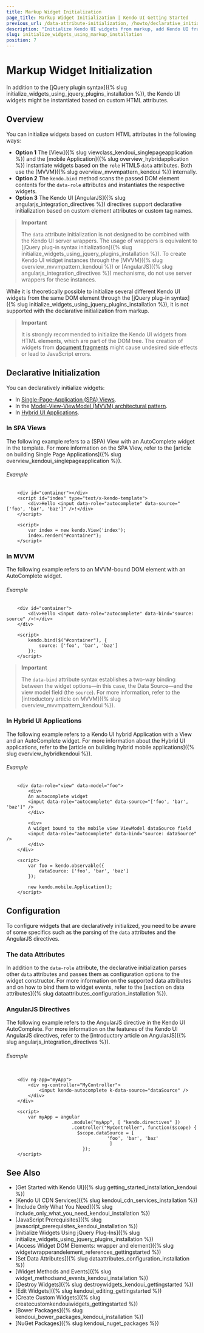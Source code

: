 ```yaml
---
title: Markup Widget Initialization
page_title: Markup Widget Initialization | Kendo UI Getting Started
previous_url: /data-attribute-initialization, /howto/declarative_initialization, /basics/markup, /intro/markup
description: "Initialize Kendo UI widgets from markup, add Kendo UI frameworks to your application, and use AngularJS or MVVM to configure Kendo UI."
slug: initialize_widgets_using_markup_installation
position: 7
---
```


# Markup Widget Initialization

In addition to the [jQuery plugin syntax]({% slug initialize_widgets_using_jquery_plugins_installation %}), the Kendo UI widgets might be instantiated based on custom HTML attributes.

## Overview

You can initialize widgets based on custom HTML attributes in the following ways:

* **Option 1** The [View]({% slug viewclass_kendoui_singlepageapplication %}) and the [mobile Application]({% slug overview_hybridapplication %}) instantiate widgets based on the `role` HTML5 `data` attributes. Both use the [MVVM]({% slug overview_mvvmpattern_kendoui %}) internally.  
* **Option 2** The `kendo.bind` method scans the passed DOM element contents for the `data-role` attributes and instantiates the respective widgets.  
* **Option 3** The Kendo UI [AngularJS]({% slug angularjs_integration_directives %}) directives support declarative initialization based on custom element attributes or custom tag names.

> **Important**
>
> The `data` attribute initialization is not designed to be combined with the Kendo UI server wrappers. The usage of wrappers is equivalent to [jQuery plug-in syntax initialization]({% slug initialize_widgets_using_jquery_plugins_installation %}). To create Kendo UI widget instances through the [MVVM]({% slug overview_mvvmpattern_kendoui %}) or [AngularJS]({% slug angularjs_integration_directives %}) mechanisms, do not use server wrappers for these instances.

While it is theoretically possible to initialize several different Kendo UI widgets from the same DOM element through the [jQuery plug-in syntax]({% slug initialize_widgets_using_jquery_plugins_installation %}), it is not supported with the declarative initialization from markup.

> **Important**
>
> It is strongly recommended to initialize the Kendo UI widgets from HTML elements, which are part of the DOM tree. The creation of widgets from [document fragments](https://developer.mozilla.org/en-US/docs/Web/API/DocumentFragment) might cause undesired side effects or lead to JavaScript errors.

## Declarative Initialization

You can declaratively initialize widgets:
* In [Single-Page-Application (SPA) Views](#in-spa-views).
* In the [Model-View-ViewModel (MVVM) architectural pattern](#in-mvvm).
* In [Hybrid UI Applications](#in-hybrid-ui-applications).

### In SPA Views

The following example refers to a (SPA) View with an AutoComplete widget in the template. For more information on the SPA View, refer to the [article on building Single Page Applications]({% slug overview_kendoui_singlepageapplication %}).

###### Example

```
    <div id="container"></div>
    <script id="index" type="text/x-kendo-template">
        <div>Hello <input data-role="autocomplete" data-source="['foo', 'bar', 'baz']" />!</div>
    </script>

    <script>
        var index = new kendo.View('index');
        index.render("#container");
    </script>
```

### In MVVM

The following example refers to an MVVM-bound DOM element with an AutoComplete widget.

###### Example

```
    <div id="container">
        <div>Hello <input data-role="autocomplete" data-bind="source: source" />!</div>
    </div>

    <script>
        kendo.bind($("#container"), {
            source: ['foo', 'bar', 'baz']
        });
    </script>
```

> **Important**
>
> The `data-bind` attribute syntax establishes a two-way binding between the widget options&mdash;in this case, the Data Source&mdash;and the view model field (the `source`). For more information, refer to the [introductory article on MVVM]({% slug overview_mvvmpattern_kendoui %}).

### In Hybrid UI Applications

The following example refers to a Kendo UI hybrid Application with a View and an AutoComplete widget. For more information about the Hybrid UI applications, refer to the [article on building hybrid mobile applications]({% slug overview_hybridkendoui %}).

###### Example

```
    <div data-role="view" data-model="foo">
        <div>
        An autocomplete widget
        <input data-role="autocomplete" data-source="['foo', 'bar', 'baz']" />
        </div>

        <div>
        A widget bound to the mobile view ViewModel dataSource field
        <input data-role="autocomplete" data-bind="source: dataSource" />
        </div>
    </div>

    <script>
        var foo = kendo.observable({
            dataSource: ['foo', 'bar', 'baz']
        });

        new kendo.mobile.Application();
    </script>
```

## Configuration

To configure widgets that are declaratively initialized, you need to be aware of some specifics such as the parsing of the `data` attributes and the AngularJS directives.  

### The data Attributes

In addition to the `data-role` attribute, the declarative initialization parses other `data` attributes and passes them as configuration options to the widget constructor. For more information on the supported data attributes and on how to bind them to widget events, refer to the [section on data attributes]({% slug dataattributes_configuration_installation %}).

### AngularJS Directives

The following example refers to the AngularJS directive in the Kendo UI AutoComplete. For more information on the features of the Kendo UI AngularJS directives, refer to the [introductory article on AngularJS]({% slug angularjs_integration_directives %}).

###### Example

```

    <div ng-app="myApp">
        <div ng-controller="MyController">
            <input kendo-autocomplete k-data-source="dataSource" />
        </div>
    </div>

    <script>
        var myApp = angular
  			            .module("myApp", [ "kendo.directives" ])
          			    .controller("MyController", function($scope) {
            			  $scope.dataSource = [
                 					 'foo', 'bar', 'baz'
             					      ]
          					});
    </script>

```

## See Also

* [Get Started with Kendo UI]({% slug getting_started_installation_kendoui %})
* [Kendo UI CDN Services]({% slug kendoui_cdn_services_installation %})
* [Include Only What You Need]({% slug include_only_what_you_need_kendoui_installation %})
* [JavaScript Prerequisites]({% slug javascript_prerequisites_kendoui_installation %})
* [Initialize Widgets Using jQuery Plug-Ins]({% slug initialize_widgets_using_jquery_plugins_installation %})
* [Access Widget DOM Elements: wrapper and element]({% slug widgetwrapperandelement_references_gettingstarted %})
* [Set Data Attributes]({% slug dataattributes_configuration_installation %})
* [Widget Methods and Events]({% slug widget_methodsand_events_kendoui_installation %})
* [Destroy Widgets]({% slug destroywidgets_kendoui_gettingstarted %})
* [Edit Widgets]({% slug kendoui_editing_gettingstarted %})
* [Create Custom Widgets]({% slug createcustomkendouiwidgets_gettingstarted %})
* [Bower Packages]({% slug kendoui_bower_packages_kendoui_installation %})
* [NuGet Packages]({% slug kendoui_nuget_packages %})
